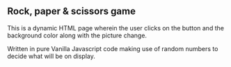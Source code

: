 ## Rock, paper & scissors game
This is a dynamic HTML page wherein the user clicks on the button and the background color along with the picture change. 

Written in pure Vanilla Javascript code making use of random numbers to decide what will be on display.


